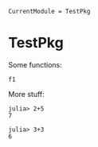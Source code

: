 ```@meta
CurrentModule = TestPkg
```

# TestPkg

Some functions:

```@docs
f1
```

More stuff:

```jldoctest
julia> 2+5
7
```

```jldoctest
julia> 3+3
6
```
